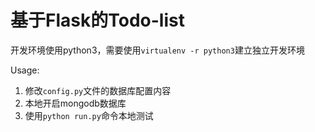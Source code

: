 # 基于Flask的Todo-list


开发环境使用python3，需要使用`virtualenv -r python3`建立独立开发环境


Usage:

1. 修改`config.py`文件的数据库配置内容
2. 本地开启mongodb数据库
3. 使用`python run.py`命令本地测试

